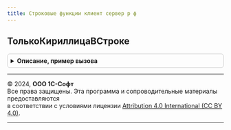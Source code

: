 ```yaml
---
title: Строковые функции клиент сервер р ф
---
```



## ТолькоКириллицаВСтроке
<details style="margin: 1em 0; padding: 0.5em; border: 1px solid #ccc; border-radius: 6px;">

<summary style="font-weight: bold; cursor: pointer;">Описание, пример вызова</summary>

```bsl

// Проверяет, содержит ли строка только символы кириллического алфавита.
//
// Параметры:
//  СтрокаПроверки - Строка - проверяемая строка.
//  УчитыватьРазделителиСлов - Булево - учитывать ли разделители слов или они являются исключением.
//  ДопустимыеСимволы - Строка - дополнительные разрешенные символы, кроме кириллицы.
//
// Возвращаемое значение:
//  Булево - Истина, если строка содержит только кириллические (или допустимые) символы или пустая;
//           Ложь, если строка содержит иные символы.
//
Функция ТолькоКириллицаВСтроке(Знач СтрокаПроверки, Знач УчитыватьРазделителиСлов = Истина, ДопустимыеСимволы = "") Экспорт
```

Пример вызова
```bsl
Результат = СтроковыеФункцииКлиентСерверРФ.ТолькоКириллицаВСтроке(СтрокаПроверки, УчитыватьРазделителиСлов, ДопустимыеСимволы);
```
</details>

---

© 2024, **ООО 1С-Софт**  
Все права защищены. Эта программа и сопроводительные материалы предоставляются  
в соответствии с условиями лицензии [Attribution 4.0 International (CC BY 4.0)](https://creativecommons.org/licenses/by/4.0/legalcode).

---
